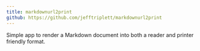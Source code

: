 ```yaml
---
title: markdownurl2print
github: https://github.com/jefftriplett/markdownurl2print
---
```


Simple app to render a Markdown document into both a reader and printer friendly format.
